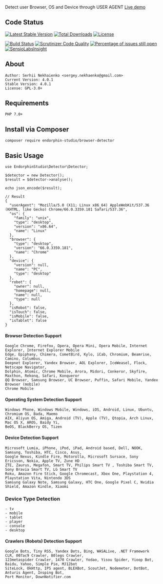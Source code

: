 Detect user Browser, OS and Device through USER AGENT
[Live demo](http://detector.endorphin-studio.ru/demo/)

## Code Status
[![Latest Stable Version](https://poser.pugx.org/endorphin-studio/browser-detector/v/stable)](https://packagist.org/packages/endorphin-studio/browser-detector)
[![Total Downloads](https://poser.pugx.org/endorphin-studio/browser-detector/downloads)](https://packagist.org/packages/endorphin-studio/browser-detector)
[![License](https://poser.pugx.org/endorphin-studio/browser-detector/license)](https://packagist.org/packages/endorphin-studio/browser-detector)


[![Build Status](https://travis-ci.org/endorphin-studio/browser-detector.svg?branch=4.0)](https://travis-ci.org/endorphin-studio/browser-detector)
[![Scrutinizer Code Quality](https://scrutinizer-ci.com/g/endorphin-studio/browser-detector/badges/quality-score.png?b=4.0)](https://scrutinizer-ci.com/g/endorphin-studio/browser-detector/?branch=4.0)
[![Percentage of issues still open](http://isitmaintained.com/badge/open/endorphin-studio/browser-detector.svg)](http://isitmaintained.com/project/endorphin-studio/browser-detector "Percentage of issues still open")
[![SensioLabsInsight](https://insight.sensiolabs.com/projects/80f8b2e1-434d-43b3-97ab-d77c9cc4b1ef/mini.png)](https://insight.sensiolabs.com/projects/80f8b2e1-434d-43b3-97ab-d77c9cc4b1ef)

## About
	Author: Serhii Nekhaienko <sergey.nekhaenko@gmail.com>
	Current Version: 4.0.1
	Stable Version: 4.0.1
	License: GPL-3.0+

## Requirements
	PHP 7.0+

## Install via Composer
    composer require endorphin-studio/browser-detector
## Basic Usage

    use EndorphinStudio\Detector\Detector;
    
    $detector = new Detector();
    $result = $detector->analyse();
    
    echo json_encode($result);

    // Result
    {
      "userAgent": "Mozilla/5.0 (X11; Linux x86_64) AppleWebKit/537.36 (KHTML, like Gecko) Chrome/66.0.3359.181 Safari/537.36",
      "os": {
        "family": "unix",
        "type": "desktop",
        "version": "x86.64",
        "name": "Linux"
      },
      "browser": {
        "type": "desktop",
        "version": "66.0.3359.181",
        "name": "Chrome"
      },
      "device": {
        "version": null,
        "name": "PC",
        "type": "desktop"
      },
      "robot": {
        "owner": null,
        "homepage": null,
        "name": null,
        "type": null
      },
      "isRobot": false,
      "isTouch": false,
      "isMobile": false,
      "isTablet": false
    }

#### Browser Detection Support

    Google Chrome, Firefox, Opera, Opera Mini, Opera Mobile, Internet Explorer, Internet Explorer Mobile
    Edge, Epiphany, Chimera, CometBird, Kylo, iCab, Chromium, Beamrise, Camino, Columbus,
    Deepnet Explorer, Yandex Browser, AOL Explorer, IceWeasel, Flock, Netscape Navigator,
    Dolphin, Atomic, Chrome Mobile, Arora, Midori, Conkeror, Skyfire, Maxthon, Rekonq, Safari, Konqueror
    QQ Browser, Samsung Browser, UC Browser, Puffin, Safari Mobile, Yandex Browser (mobile)
    Chrome Mobile

#### Operating System Detection Support

    Windows Phone, Windows Mobile, Windows, iOS, Android, Linux, Ubuntu, Chromium OS, Bada, Maemo
    AIX, Aliyun OS, Amiga, Android (TV), Apple (TV), Qtopia, Arch Linux, Mac OS X, AROS, Baidy Yi,
    BeOS, BlackBerry OS, Tizen

#### Device Detection Support

    Microsoft Lumia, iPhone, iPod, iPad, Android based, Dell, NOOK, Samsung, Toshiba, HTC, Cisco, Asus,
    Google Nexus, Kindle Fire, Motorolla, Microsoft Sursace, Sony Ericsson, Nokia, Apple TV, Zune HD
    ZTE, Zaurus, Megafon, Smart TV, Philips Smart TV , Toshiba Smart TV, Sony Bravia Smart TV, LG Smart TV
    Roku, Amazon Fire Stick, Google Chromecast, Xbox One, Playstation 4, Playstation Vita, Nintendo 3DS
    Samsung Galaxy Note, Samsung Galaxy, HTC One, Google Pixel C, Nvidia Shield, Amazon Kindle, Xiaomi

### Device Type Detection

    - tv
    - mobile
    - tablet
    - player
    - console
    - desktop

#### Crawlers (Robots) Detection Support

    Google Bots, Tiny RSS, Yandex Bots, Bing, WASALive, .NET Framework CLR, 007ac9 Crawler, 80legs Crawler,
    123metaspider Crawler, 1470 Crawler, Yodao, Yisou Spider, Yioop Bot, Baidu, Yahoo, Simple Pie, MJ12bot
    SiteLock, OkHttp, IPS agent, BLEXBot, ScoutJet, Nodemeter, DotBot, Anturis Agent, Insping Bot, 
    Port Monitor, DownNotifier.com
